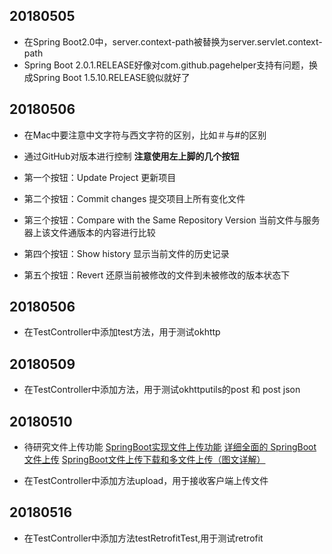 ## 20180505
+ 在Spring Boot2.0中，server.context-path被替换为server.servlet.context-path
+ Spring Boot 2.0.1.RELEASE好像对com.github.pagehelper支持有问题，换成Spring Boot 1.5.10.RELEASE貌似就好了

## 20180506
+ 在Mac中要注意中文字符与西文字符的区别，比如＃与#的区别

+ 通过GitHub对版本进行控制
**注意使用左上脚的几个按钮**

+ 第一个按钮：Update Project 更新项目
+ 第二个按钮：Commit changes 提交项目上所有变化文件
+ 第三个按钮：Compare with the Same Repository Version 当前文件与服务器上该文件通版本的内容进行比较
+ 第四个按钮：Show history 显示当前文件的历史记录
+ 第五个按钮：Revert 还原当前被修改的文件到未被修改的版本状态下

## 20180506
+ 在TestController中添加test方法，用于测试okhttp


## 20180509
+ 在TestController中添加方法，用于测试okhttputils的post 和 post json

## 20180510
+ 待研究文件上传功能
[SpringBoot实现文件上传功能](https://www.cnblogs.com/zhile/p/8268944.html)
[详细全面的 SpringBoot 文件上传](https://blog.csdn.net/change_on/article/details/59529034)
[SpringBoot文件上传下载和多文件上传（图文详解）](https://blog.csdn.net/coding13/article/details/54577076)

+ 在TestController中添加方法upload，用于接收客户端上传文件

## 20180516

+ 在TestController中添加方法testRetrofitTest,用于测试retrofit
